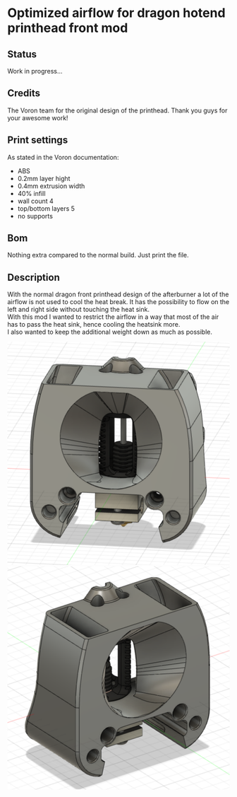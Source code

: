 # Optimized airflow for dragon hotend printhead front mod
## Status
Work in progress...
## Credits
The Voron team for the original design of the printhead.
Thank you guys for your awesome work!
## Print settings
As stated in the Voron documentation:
* ABS
* 0.2mm layer hight
* 0.4mm extrusion width
* 40% infill
* wall count 4
* top/bottom layers 5
* no supports
## Bom
Nothing extra compared to the normal build. Just print the file.
## Description
With the normal dragon front printhead design of the afterburner a lot of the airflow is not used to cool the heat break. It has the possibility to flow on the left and right side without touching the heat sink. <br/>
With this mod I wanted to restrict the airflow in a way that most of the air has to pass the heat sink, hence cooling the heatsink more. <br/>
I also wanted to keep the additional weight down as much as possible.

![Modified printhead front](img/printhead_front_dragon_mod_img_1.png)
![Modified printhead front](img/printhead_front_dragon_mod_img_2.png)
